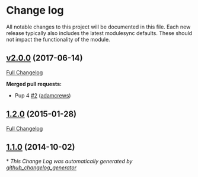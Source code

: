 # Change log

All notable changes to this project will be documented in this file.
Each new release typically also includes the latest modulesync defaults.
These should not impact the functionality of the module.

## [v2.0.0](https://github.com/adamcrews/puppet-pound/tree/v2.0.0) (2017-06-14)
[Full Changelog](https://github.com/adamcrews/puppet-pound/compare/1.2.0...v2.0.0)

**Merged pull requests:**

- Pup 4 [\#2](https://github.com/adamcrews/puppet-pound/pull/2) ([adamcrews](https://github.com/adamcrews))

## [1.2.0](https://github.com/adamcrews/puppet-pound/tree/1.2.0) (2015-01-28)
[Full Changelog](https://github.com/adamcrews/puppet-pound/compare/1.1.0...1.2.0)

## [1.1.0](https://github.com/adamcrews/puppet-pound/tree/1.1.0) (2014-10-02)


\* *This Change Log was automatically generated by [github_changelog_generator](https://github.com/skywinder/Github-Changelog-Generator)*